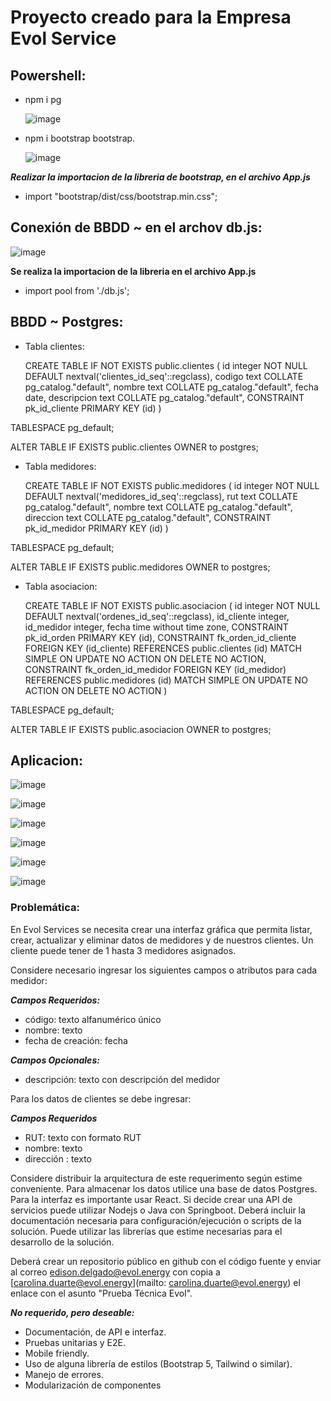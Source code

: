 # Proyecto creado para la Empresa Evol Service

## Powershell:

- npm i pg

  ![image](https://github.com/psebastianrojasv/proyecto-react/blob/master/src/imagenes/pg.png)

- npm i bootstrap bootstrap.
  
  ![image](https://github.com/psebastianrojasv/proyecto-react/blob/master/src/imagenes/bootstrap.png)

***Realizar la importacion de la libreria de bootstrap, en el archivo App.js***

- import "bootstrap/dist/css/bootstrap.min.css"; 

## Conexión de BBDD ~ en el archov db.js:

  ![image](https://github.com/psebastianrojasv/proyecto-react/blob/master/src/imagenes/db.png)

**Se realiza la importacion de la libreria en el archivo App.js**

- import pool from './db.js';

## BBDD ~ Postgres:

- Tabla clientes:

  CREATE TABLE IF NOT EXISTS public.clientes
(
    id integer NOT NULL DEFAULT nextval('clientes_id_seq'::regclass),
    codigo text COLLATE pg_catalog."default",
    nombre text COLLATE pg_catalog."default",
    fecha date,
    descripcion text COLLATE pg_catalog."default",
    CONSTRAINT pk_id_cliente PRIMARY KEY (id)
)

TABLESPACE pg_default;

ALTER TABLE IF EXISTS public.clientes
    OWNER to postgres;

- Tabla medidores:

  CREATE TABLE IF NOT EXISTS public.medidores
(
    id integer NOT NULL DEFAULT nextval('medidores_id_seq'::regclass),
    rut text COLLATE pg_catalog."default",
    nombre text COLLATE pg_catalog."default",
    direccion text COLLATE pg_catalog."default",
    CONSTRAINT pk_id_medidor PRIMARY KEY (id)
)

TABLESPACE pg_default;

ALTER TABLE IF EXISTS public.medidores
    OWNER to postgres;
  
- Tabla asociacion:

  CREATE TABLE IF NOT EXISTS public.asociacion
(
    id integer NOT NULL DEFAULT nextval('ordenes_id_seq'::regclass),
    id_cliente integer,
    id_medidor integer,
    fecha time without time zone,
    CONSTRAINT pk_id_orden PRIMARY KEY (id),
    CONSTRAINT fk_orden_id_cliente FOREIGN KEY (id_cliente)
        REFERENCES public.clientes (id) MATCH SIMPLE
        ON UPDATE NO ACTION
        ON DELETE NO ACTION,
    CONSTRAINT fk_orden_id_medidor FOREIGN KEY (id_medidor)
        REFERENCES public.medidores (id) MATCH SIMPLE
        ON UPDATE NO ACTION
        ON DELETE NO ACTION
)

TABLESPACE pg_default;

ALTER TABLE IF EXISTS public.asociacion
    OWNER to postgres;


## Aplicacion:

  ![image](https://github.com/psebastianrojasv/proyecto-react/blob/master/src/imagenes/Aplicacion.png)

  ![image](https://github.com/psebastianrojasv/proyecto-react/blob/master/src/imagenes/agregar%20nuevo%20medidor.png)

  ![image](https://github.com/psebastianrojasv/proyecto-react/blob/master/src/imagenes/editar%20medidor.png)
  
  ![image](https://github.com/psebastianrojasv/proyecto-react/blob/master/src/imagenes/update%20medidor.png)
    
  ![image](https://github.com/psebastianrojasv/proyecto-react/blob/master/src/imagenes/delete%20medidor.png)
  
  ![image](https://github.com/psebastianrojasv/proyecto-react/blob/master/src/imagenes/update%20medidor%202.png)


### Problemática:

En Evol Services se necesita crear una interfaz gráfica que permita listar, crear, actualizar y eliminar datos de medidores y de nuestros clientes. Un cliente puede tener de 1 hasta 3 medidores  asignados.

Considere necesario ingresar los siguientes campos o atributos para cada medidor:

***Campos Requeridos:***

- código: texto alfanumérico único
- nombre: texto
- fecha de creación: fecha

***Campos Opcionales:***

- descripción: texto con descripción del medidor

Para los datos de clientes se debe ingresar:

***Campos Requeridos***

- RUT: texto con formato RUT
- nombre: texto
- dirección : texto

Considere distribuir la arquitectura de este requerimento según estime conveniente.
Para almacenar los datos utilice una base de datos Postgres.
Para la interfaz es importante usar React.
Si decide crear una API de servicios puede utilizar Nodejs o Java con Springboot.
Deberá incluir la documentación necesaria para configuración/ejecución o scripts de la solución.
Puede utilizar las librerías que estime necesarias para el desarrollo de la solución.

Deberá crear un repositorio público en github con el código fuente y enviar al correo [edison.delgado@evol.energy](mailto:edison.delgado@evol.energy) con copia a [carolina.duarte@evol.energy](mailto: carolina.duarte@evol.energy) el enlace con el asunto "Prueba Técnica Evol".

***No requerido, pero deseable:***

- Documentación, de API e interfaz.
- Pruebas unitarias y E2E.
- Mobile friendly.
- Uso de alguna librería de estilos (Bootstrap 5, Tailwind o similar).
- Manejo de errores.
- Modularización de componentes
